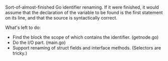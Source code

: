 Sort-of-almost-finished Go identifier renaming. If it were finished, it would assume that the declaration of the variable to be found is the first statement on its line, and that the source is syntactically correct.

What's left to do:

 - Find the block the scope of which contains the identifier. (getnode.go)
 - Do the I/O part. (main.go)
 - Support renaming of struct fields and interface methods. (Selectors are tricky.)
